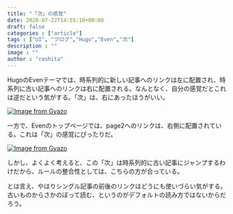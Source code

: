 ```yaml
---
title: "「次」の感覚"
date: 2020-07-22T14:55:10+09:00
draft: false
categories : ["article"]
tags : ["UI", "ブログ","Hugo","Even","次"]
description : ""
image : ""
author : "rashita"
---
```


HugoのEvenテーマでは、時系列的に新しい記事へのリンクは左に配置され、時系列に古い記事へのリンクは右に配置される。なんとなく、自分の感覚だとこれは逆だという気がする。「次」は、右にあったほうがいい。

[![Image from Gyazo](https://i.gyazo.com/b9232d2925dd5b9c2c38fd32a46bd865.png)](https://gyazo.com/b9232d2925dd5b9c2c38fd32a46bd865)


一方で、Evenのトップページでは、page2へのリンクは、右側に配置されている。これは「次」の感覚にぴったりだ。

[![Image from Gyazo](https://i.gyazo.com/95d657dfe5461dc838e347f6a11522bc.png)](https://gyazo.com/95d657dfe5461dc838e347f6a11522bc)

しかし、よくよく考えると、この「次」は時系列的に古い記事にジャンプするわけだから、ルールの整合性としては、こちらの方が合っている。

とは言え、やはりシングル記事の前後のリンクはどうにも使いづらい気がする。古いものからさかのぼって読む、というのがデフォルトの読み方ではないからだろう。
